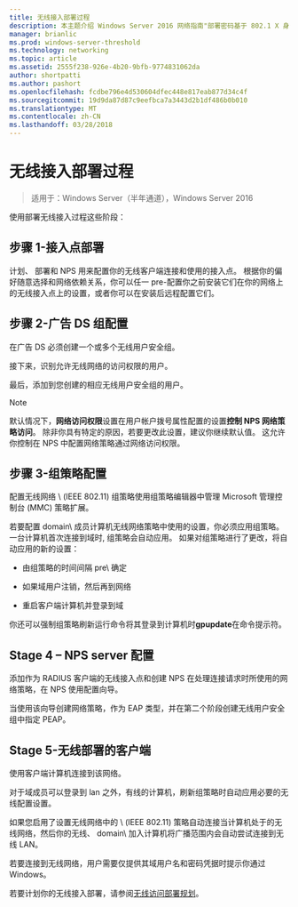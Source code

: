 ```yaml
---
title: 无线接入部署过程
description: 本主题介绍 Windows Server 2016 网络指南"部署密码基于 802.1 X 身份验证无线的访问"部分
manager: brianlic
ms.prod: windows-server-threshold
ms.technology: networking
ms.topic: article
ms.assetid: 2555f238-926e-4b20-9bfb-9774831062da
author: shortpatti
ms.author: pashort
ms.openlocfilehash: fcdbe796e4d530604dfec448e817eab877d34c4f
ms.sourcegitcommit: 19d9da87d87c9eefbca7a3443d2b1df486b0b010
ms.translationtype: MT
ms.contentlocale: zh-CN
ms.lasthandoff: 03/28/2018
---
```

# <a name="wireless-access-deployment-process"></a>无线接入部署过程

>适用于：Windows Server（半年通道），Windows Server 2016

使用部署无线接入过程这些阶段：

## <a name="stage-1--ap-deployment"></a>步骤 1-接入点部署

计划、 部署和 NPS 用来配置你的无线客户端连接和使用的接入点。 根据你的偏好随意选择和网络依赖关系，你可以任一 pre\-配置你之前安装它们在你的网络上的无线接入点上的设置，或者你可以在安装后远程配置它们。

## <a name="stage-2--ad-ds-group-configuration"></a>步骤 2-广告 DS 组配置

在广告 DS 必须创建一个或多个无线用户安全组。

接下来，识别允许无线网络的访问权限的用户。

最后，添加到您创建的相应无线用户安全组的用户。

>[!NOTE]
>默认情况下，**网络访问权限**设置在用户帐户拨号属性配置的设置**控制 NPS 网络策略访问**。 除非你具有特定的原因，若要更改此设置，建议你继续默认值。 这允许你控制在 NPS 中配置网络策略通过网络访问权限。

## <a name="stage-3--group-policy-configuration"></a>步骤 3-组策略配置

配置无线网络 \ (IEEE 802.11\) 组策略使用组策略编辑器中管理 Microsoft 管理控制台 \(MMC\) 策略扩展。

若要配置 domain\ 成员计算机无线网络策略中使用的设置，你必须应用组策略。 一台计算机首次连接到域时, 组策略会自动应用。 如果对组策略进行了更改，将自动应用的新的设置：

- 由组策略的时间间隔 pre\ 确定

- 如果域用户注销，然后再到网络

- 重启客户端计算机并登录到域

你还可以强制组策略刷新运行命令将其登录到计算机时**gpupdate**在命令提示符。

## <a name="stage-4--nps-server-configuration"></a>Stage 4 – NPS server 配置

添加作为 RADIUS 客户端的无线接入点和创建 NPS 在处理连接请求时所使用的网络策略，在 NPS 使用配置向导。

当使用该向导创建网络策略，作为 EAP 类型，并在第二个阶段创建无线用户安全组中指定 PEAP。

## <a name="stage-5--deploy-wireless-clients"></a>Stage 5-无线部署的客户端

使用客户端计算机连接到该网络。

对于域成员可以登录到 lan 之外，有线的计算机，刷新组策略时自动应用必要的无线配置设置。

如果您启用了设置无线网络中的 \ (IEEE 802.11\) 策略自动连接当计算机处于的无线网络，然后你的无线、 domain\ 加入计算机将广播范围内会自动尝试连接到无线 LAN。

若要连接到无线网络，用户需要仅提供其域用户名和密码凭据时提示你通过 Windows。

若要计划你的无线接入部署，请参阅[无线访问部署规划](d-wireless-access-planning.md)。
